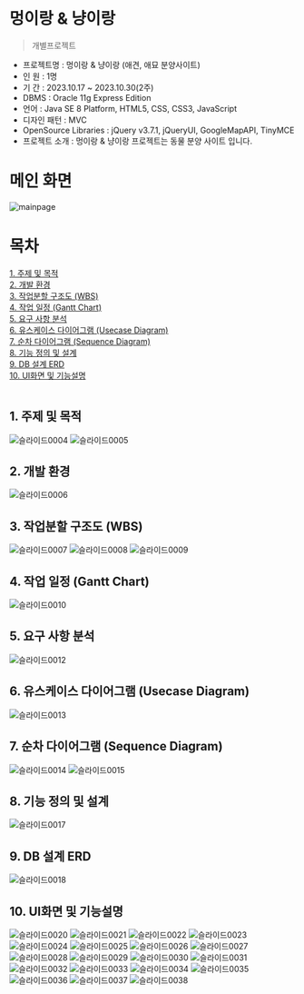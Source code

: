 멍이랑 & 냥이랑
==============
> 개별프로젝트

- 프로젝트명 : 멍이랑 & 냥이랑 (애견, 애묘 분양사이트) <br>
- 인 원 : 1명 <br>
- 기 간 : 2023.10.17 ~ 2023.10.30(2주) <br>
- DBMS : Oracle 11g Express Edition <br>
- 언어 : Java SE 8 Platform, HTML5, CSS, CSS3, JavaScript <br>
- 디자인 패턴 : MVC <br>
- OpenSource Libraries : jQuery v3.7.1, jQueryUI, GoogleMapAPI, TinyMCE <br>
- 프로젝트 소개 : 멍이랑 & 냥이랑 프로젝트는 동물 분양 사이트 입니다. <br>

# 메인 화면
![mainpage](https://github.com/Yubin0908/animal_Project/assets/127021788/1e2e0349-deda-4d48-84e6-d5e4bcd50c6f)

# 목차
[1. 주제 및 목적](https://github.com/Yubin0908/animal_Project#1-%EC%A3%BC%EC%A0%9C-%EB%B0%8F-%EB%AA%A9%EC%A0%81)<br>
[2. 개발 환경](https://github.com/Yubin0908/animal_Project#2-%EA%B0%9C%EB%B0%9C-%ED%99%98%EA%B2%BD)<br>
[3. 작업분할 구조도 (WBS)](https://github.com/Yubin0908/animal_Project#3-%EC%9E%91%EC%97%85%EB%B6%84%ED%95%A0-%EA%B5%AC%EC%A1%B0%EB%8F%84-wbs)<br>
[4. 작업 일정 (Gantt Chart)](https://github.com/Yubin0908/animal_Project#4-%EC%9E%91%EC%97%85-%EC%9D%BC%EC%A0%95-gantt-chart)<br>
[5. 요구 사항 분석](https://github.com/Yubin0908/animal_Project#5-%EC%9A%94%EA%B5%AC-%EC%82%AC%ED%95%AD-%EB%B6%84%EC%84%9D)<br>
[6. 유스케이스 다이어그램 (Usecase Diagram)](https://github.com/Yubin0908/animal_Project#6-%EC%9C%A0%EC%8A%A4%EC%BC%80%EC%9D%B4%EC%8A%A4-%EB%8B%A4%EC%9D%B4%EC%96%B4%EA%B7%B8%EB%9E%A8-usecase-diagram)<br>
[7. 순차 다이어그램 (Sequence Diagram)](https://github.com/Yubin0908/animal_Project#7-%EC%88%9C%EC%B0%A8-%EB%8B%A4%EC%9D%B4%EC%96%B4%EA%B7%B8%EB%9E%A8-sequence-diagram)<br>
[8. 기능 정의 및 설계](https://github.com/Yubin0908/animal_Project#8-%EA%B8%B0%EB%8A%A5-%EC%A0%95%EC%9D%98-%EB%B0%8F-%EC%84%A4%EA%B3%84)<br>
[9. DB 설계 ERD](https://github.com/Yubin0908/animal_Project#9-db-%EC%84%A4%EA%B3%84-erd)<br>
[10. UI화면 및 기능설명](https://github.com/Yubin0908/animal_Project#10-ui%ED%99%94%EB%A9%B4-%EB%B0%8F-%EA%B8%B0%EB%8A%A5%EC%84%A4%EB%AA%85)<br>
<br>

## 1. 주제 및 목적
![슬라이드0004](https://github.com/Yubin0908/animal_Project/assets/127021788/d9339c6a-0dd4-4f74-8b23-2622cff32ad2)
![슬라이드0005](https://github.com/Yubin0908/animal_Project/assets/127021788/92d788e8-5829-4028-8235-755005b44e57)

## 2. 개발 환경
![슬라이드0006](https://github.com/Yubin0908/animal_Project/assets/127021788/334fa671-5fcf-4392-8a93-0122a306129f)

## 3. 작업분할 구조도 (WBS)
![슬라이드0007](https://github.com/Yubin0908/animal_Project/assets/127021788/d016b01b-e54a-4042-916a-a44ee12e6f22)
![슬라이드0008](https://github.com/Yubin0908/animal_Project/assets/127021788/bd14f6bd-a6f0-43bd-a024-74ca73dbe98c)
![슬라이드0009](https://github.com/Yubin0908/animal_Project/assets/127021788/467499f2-6b6e-4a24-bf28-ab58cb81900c)

## 4. 작업 일정 (Gantt Chart)
![슬라이드0010](https://github.com/Yubin0908/animal_Project/assets/127021788/79c64c3b-f0d1-4016-ad2f-b425aa40a4cc)

## 5. 요구 사항 분석
![슬라이드0012](https://github.com/Yubin0908/animal_Project/assets/127021788/3c903e18-15f7-4fdb-998c-9c57a821a5a6)

## 6. 유스케이스 다이어그램 (Usecase Diagram)
![슬라이드0013](https://github.com/Yubin0908/animal_Project/assets/127021788/99fde991-d519-402c-8aa1-b787f23f9450)

## 7. 순차 다이어그램 (Sequence Diagram)
![슬라이드0014](https://github.com/Yubin0908/animal_Project/assets/127021788/90ebeba9-aded-4fb1-9bc0-0f0a7ff7f259)
![슬라이드0015](https://github.com/Yubin0908/animal_Project/assets/127021788/7c6f5c0c-7679-44c7-b8ef-a3a524ca312b)

## 8. 기능 정의 및 설계
![슬라이드0017](https://github.com/Yubin0908/animal_Project/assets/127021788/1010708f-026f-4a63-9604-41adaa5b5907)

## 9. DB 설계 ERD
![슬라이드0018](https://github.com/Yubin0908/animal_Project/assets/127021788/576dd42d-664c-49e7-b550-8258fa1884b1)

## 10. UI화면 및 기능설명
![슬라이드0020](https://github.com/Yubin0908/animal_Project/assets/127021788/1c34476f-4001-42b5-9ab1-51d11f0c1a4c)
![슬라이드0021](https://github.com/Yubin0908/animal_Project/assets/127021788/62c770a5-1723-467d-9c02-6a9210930381)
![슬라이드0022](https://github.com/Yubin0908/animal_Project/assets/127021788/6e2fbec3-2a56-4078-ad88-28b416142da3)
![슬라이드0023](https://github.com/Yubin0908/animal_Project/assets/127021788/85c0b635-2257-417f-863d-f26619f8cb09)
![슬라이드0024](https://github.com/Yubin0908/animal_Project/assets/127021788/15086d02-ac00-4a85-8da1-1c6ec3cf280d)
![슬라이드0025](https://github.com/Yubin0908/animal_Project/assets/127021788/9670e962-8b75-41b8-a09a-3c5a00325706)
![슬라이드0026](https://github.com/Yubin0908/animal_Project/assets/127021788/5aaace7b-e13d-49a4-b576-6b6a93545575)
![슬라이드0027](https://github.com/Yubin0908/animal_Project/assets/127021788/3a9ba280-ba45-4396-aeb3-6e97059332c1)
![슬라이드0028](https://github.com/Yubin0908/animal_Project/assets/127021788/468e51db-3808-4681-9470-449582ed2b07)
![슬라이드0029](https://github.com/Yubin0908/animal_Project/assets/127021788/21af4a82-a191-445e-8acc-ecc513e82812)
![슬라이드0030](https://github.com/Yubin0908/animal_Project/assets/127021788/59ee604e-881c-48ba-b649-5b4d53278199)
![슬라이드0031](https://github.com/Yubin0908/animal_Project/assets/127021788/da870b80-f5b7-4af6-a346-2c14ff71a238)
![슬라이드0032](https://github.com/Yubin0908/animal_Project/assets/127021788/0c1476c3-875b-4b0c-add3-fbc6bf9bc985)
![슬라이드0033](https://github.com/Yubin0908/animal_Project/assets/127021788/85ef6a9a-58ba-4030-aba4-1abbe3819866)
![슬라이드0034](https://github.com/Yubin0908/animal_Project/assets/127021788/23868aea-b272-48a7-b43b-1786f555e923)
![슬라이드0035](https://github.com/Yubin0908/animal_Project/assets/127021788/ac229356-887d-4451-97ff-6a0c6ed85912)
![슬라이드0036](https://github.com/Yubin0908/animal_Project/assets/127021788/42e14f80-1f0b-480e-85e4-8adfc9b8c2fb)
![슬라이드0037](https://github.com/Yubin0908/animal_Project/assets/127021788/3614cbec-c757-46c6-b869-d4da7bd04bde)
![슬라이드0038](https://github.com/Yubin0908/animal_Project/assets/127021788/81cc0ec4-195d-4e9b-9a85-127df5d0dfda)